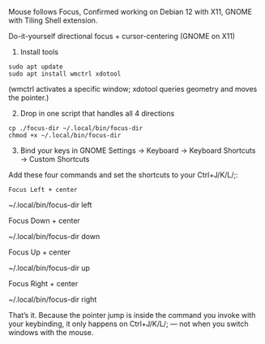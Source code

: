 Mouse follows Focus, Confirmed working on Debian 12 with X11, GNOME with Tiling Shell extension.

Do-it-yourself directional focus + cursor-centering (GNOME on X11)
1) Install tools
```
sudo apt update
sudo apt install wmctrl xdotool
```
(wmctrl activates a specific window; xdotool queries geometry and moves the pointer.)


2) Drop in one script that handles all 4 directions

```
cp ./focus-dir ~/.local/bin/focus-dir
chmod +x ~/.local/bin/focus-dir
```

3) Bind your keys in GNOME Settings → Keyboard → Keyboard Shortcuts → Custom Shortcuts

Add these four commands and set the shortcuts to your Ctrl+J/K/L/;:

    Focus Left + center

~/.local/bin/focus-dir left

Focus Down + center

~/.local/bin/focus-dir down

Focus Up + center

~/.local/bin/focus-dir up

Focus Right + center

~/.local/bin/focus-dir right

That’s it. Because the pointer jump is inside the command you invoke with your keybinding, it only happens on Ctrl+J/K/L/; — not when you switch windows with the mouse.